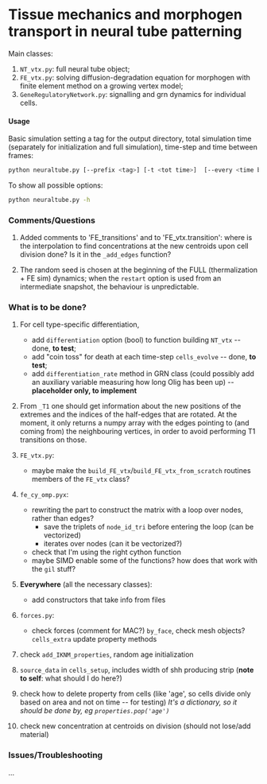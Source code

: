 # Tissue mechanics and morphogen transport in neural tube patterning

Main classes:
1. `NT_vtx.py`: full neural tube object;
2. `FE_vtx.py`: solving diffusion-degradation equation for morphogen with finite element method on a growing vertex model;
3. `GeneRegulatoryNetwork.py`: signalling and grn dynamics for individual cells.


#### Usage

Basic simulation setting a tag for the output directory, total simulation time (separately for initialization and full simulation), time-step and time between frames:
```bash
python neuraltube.py [--prefix <tag>] [-t <tot time>]  [--every <time b/w frames>]  [--init <initialization time>]  [--dt <time step>]
```

To show all possible options:
```bash
python neuraltube.py -h
```

### Comments/Questions

1. Added comments to 'FE_transitions' and to 'FE_vtx.transition': where is the interpolation to find concentrations at the new centroids upon cell division done? Is it in the `_add_edges` function?

2. The random seed is chosen at the beginning of the FULL (thermalization + FE sim) dynamics; when the `restart` option is used from an intermediate snapshot, the behaviour is unpredictable.



### What is to be done?

1. For cell type-specific differentiation,
    - add `differentiation` option (bool) to function building `NT_vtx` -- done, **to test**;
    - add "coin toss" for death at each time-step `cells_evolve` -- done, **to test**;
    - add `differentiation_rate` method in GRN class (could possibly add an auxiliary variable measuring how long Olig has been up) -- **placeholder only, to implement**

2. From `_T1` one should get information about the new positions of the extremes and the indices of the half-edges that are rotated. At the moment, it only returns a numpy array with the edges pointing to (and coming from) the neighbouring vertices, in order to avoid performing T1 transitions on those.

3. `FE_vtx.py`:
	- maybe make the `build_FE_vtx`/`build_FE_vtx_from_scratch` routines members of the `FE_vtx` class?

4. `fe_cy_omp.pyx`:
	- rewriting the part to construct the matrix with a loop over nodes, rather than edges?
		- save the triplets of `node_id_tri` before entering the loop (can be vectorized)
		- iterates over nodes (can it be vectorized?)
	- check that I'm using the right cython function
	- maybe SIMD enable some of the functions? how does that work with the `gil` stuff?

5. **Everywhere** (all the necessary classes):
	- add constructors that take info from files

6. `forces.py`:
	- check forces (comment for MAC?) `by_face`, check mesh objects? `cells_extra` update property methods

7. check `add_IKNM_properties`, random age initialization

8. `source_data` in `cells_setup`, includes width of shh producing strip (**note to self**: what should I do here?)

9. check how to delete property from cells (like 'age', so cells divide only based on area and not on time -- for testing) *It's a dictionary, so it should be done by, eg `properties.pop('age')`*

10. check new concentration at centroids on division (should not lose/add material)


### Issues/Troubleshooting

...